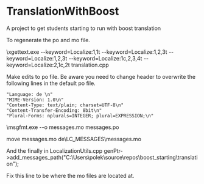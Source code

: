 # TranslationWithBoost

A project to get students starting to run with boost translation

To regenerate the po and mo file.

<path>\xgettext.exe --keyword=Localize:1,1t --keyword=Localize:1,2,3t --keyword=Localize:1,2,3t --keyword=Localize:1c,2,3,4t --keyword=Localize:2,1c,2t  translation.cpp

Make edits to po file.  Be aware you need to change header to overwrite the following lines in the default po file.
```
"Language: de \n"
"MIME-Version: 1.0\n"
"Content-Type: text/plain; charset=UTF-8\n"
"Content-Transfer-Encoding: 8bit\n"
"Plural-Forms: nplurals=INTEGER; plural=EXPRESSION;\n"
```

<path>\msgfmt.exe --o messages.mo messages.po

move messages.mo de\LC_MESSAGES\messages.mo

  
  And the finally in LocalizationUtils.cpp
  genPtr->add_messages_path("C:\\Users\\polek\\source\\repos\\boost_starting\\translation");
  
  Fix this line to be where the mo files are located at.
